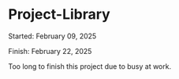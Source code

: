 # Project-Library


Started: February 09, 2025

Finish: February 22, 2025

Too long to finish this project due to busy at work. 
